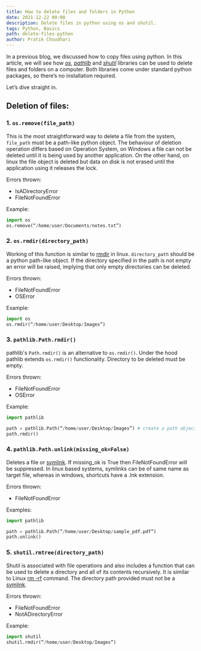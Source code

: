 ```yaml
---
title: How to delete files and folders in Python
date: 2021-12-22 00:00
description: Delete files in python using os and shutil.
tags: Python, Basics
path: delete-files-python
author: Pratik Choudhari
---
```


In a previous blog, we discussed how to copy files using python. 
In this article, we will see how [*os*](https://docs.python.org/3/library/os.html), [*pathlib*](https://docs.python.org/3/library/pathlib.html ) and [*shutil*](https://docs.python.org/3/library/shutil.html) libraries can be used to delete files and folders on a computer. 
Both libraries come under standard python packages, so there’s no installation required. 

Let’s dive straight in.

## Deletion of files:

### 1. `os.remove(file_path)`

This is the most straightforward way to delete a file from the system, `file_path` must be a path-like python object. 
The behaviour of deletion operation differs based on Operation System, on Windows a file can not be deleted until it is being used by another application. 
On the other hand, on linux the file object is deleted but data on disk is not erased until the application using it releases the lock.

Errors thrown:
- IsADirectoryError
- FileNotFoundError

Example:

```python
import os
os.remove(“/home/user/Documents/notes.txt”)
```

### 2. `os.rmdir(directory_path)`

Working of this function is similar to [rmdir](https://www.computerhope.com/unix/urmdir.htm) in linux. 
`directory_path` should be a python path-like object. 
If the directory specified in the path is not empty an error will be raised, implying that only empty directories can be deleted. 

Errors thrown:
- FileNotFoundError
- OSError

Example:

```python
import os
os.rmdir(“/home/user/Desktop/Images”) 
```

### 3. `pathlib.Path.rmdir()`
 
pathlib's `Path.rmdir()` is an alternative to `os.rmdir()`. Under the hood pathlib extends `os.rmdir()` functionality. Directory to be deleted must be empty.

Errors thrown:
- FileNotFoundError
- OSError

Example:

```python
import pathlib

path = pathlib.Path(“/home/user/Desktop/Images”) # create a path object first, rmdir() does not take any arguments
path.rmdir() 
```


### 4. `pathlib.Path.unlink(missing_ok=False)`
 
Deletes a file or [symlink](https://www.computerhope.com/jargon/s/symblink.htm). If missing_ok is True then FileNotFoundError will be suppressed. In linux based systems, symlinks can be of same name as target file, whereas in windows, shortcuts have a .lnk extension. 

Errors thrown:
- FileNotFoundError

Examples:

```python
import pathlib

path = pathlib.Path(“/home/user/Desktop/sample_pdf.pdf”)
path.unlink()
```

### 5. `shutil.rmtree(directory_path)`

Shutil is associated with file operations and also includes a function that can be used to delete a directory and all of its contents recursively. 
It is similar to Linux [rm -rf](https://www.computerhope.com/unix/urm.htm) command. The directory path provided must not be a [symlink](https://www.computerhope.com/jargon/s/symblink.htm).

Errors thrown:
- FileNotFoundError
- NotADirectoryError

Example:

```python
import shutil
shutil.rmdir(“/home/user/Desktop/Images”) 
```
